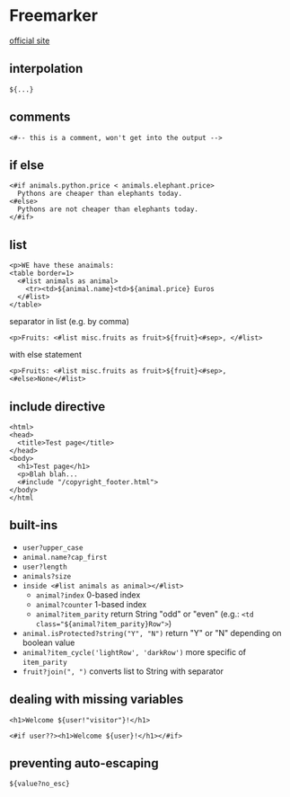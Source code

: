 # Freemarker

[official site](https://freemarker.apache.org)

## interpolation

```freemarker
${...}
```

## comments

```freemarker
<#-- this is a comment, won't get into the output -->
```

## if else

```freemarker
<#if animals.python.price < animals.elephant.price>
  Pythons are cheaper than elephants today.
<#else>
  Pythons are not cheaper than elephants today.
</#if>
```

## list

```freemarker
<p>WE have these anaimals:
<table border=1>
  <#list animals as animal>
    <tr><td>${animal.name}<td>${animal.price} Euros
  </#list>
</table>
```

separator in list (e.g. by comma)

```freemarker
<p>Fruits: <#list misc.fruits as fruit>${fruit}<#sep>, </#list>
```

with else statement

```freemarker
<p>Fruits: <#list misc.fruits as fruit>${fruit}<#sep>, <#else>None</#list>

```

## include directive

```freemarker
<html>
<head>
  <title>Test page</title>
</head>
<body>
  <h1>Test page</h1>
  <p>Blah blah...
  <#include "/copyright_footer.html">
</body>
</html
```

## built-ins

+ ```user?upper_case```
+ ```animal.name?cap_first```
+ ```user?length```
+ ```animals?size```
+ ```inside <#list animals as animal></#list>```
  + ```animal?index``` 0-based index
  + ```animal?counter``` 1-based index
  + ```animal?item_parity``` return String "odd" or "even" (e.g.: ```<td class="${animal?item_parity}Row">```)
+ ```animal.isProtected?string("Y", "N")``` return "Y" or "N" depending on boolean value
+ ```animal?item_cycle('lightRow', 'darkRow')``` more specific of ```item_parity```
+ ```fruit?join(", ")``` converts list to String with separator

## dealing with missing variables

```freemarker
<h1>Welcome ${user!"visitor"}!</h1>
```

```freemarker
<#if user??><h1>Welcome ${user}!</h1></#if>
```

## preventing auto-escaping

```freemarker
${value?no_esc}
```
